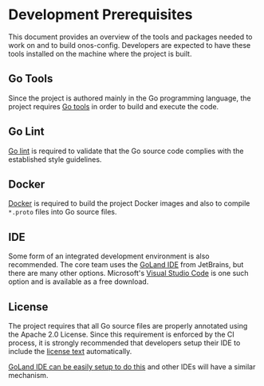 # Development Prerequisites
This document provides an overview of the tools and packages needed to work on and to build onos-config.
Developers are expected to have these tools installed on the machine where the project is built.

## Go Tools
Since the project is authored mainly in the Go programming language, the project requires [Go tools] 
in order to build and execute the code.

## Go Lint
[Go lint] is required to validate that the Go source code complies with the established style 
guidelines.

## Docker
[Docker] is required to build the project Docker images and also to compile `*.proto` files into Go source files.

## IDE
Some form of an integrated development environment is also recommended.
The core team uses the [GoLand IDE] from JetBrains, but there are many other options. 
Microsoft's [Visual Studio Code] is one such option and is available as a free download.

## License
The project requires that all Go source files are properly annotated using the Apache 2.0 License.
Since this requirement is enforced by the CI process, it is strongly recommended that developers
setup their IDE to include the [license text](../build/licensing/boilerplate.go.txt)
automatically.

[GoLand IDE can be easily setup to do this](license_goland.md) and other IDEs will have a similar mechanism.


[Go tools]: https://golang.org/doc/install
[Go lint]: https://github.com/golang/lint
[Go lint]: https://github.com/golang/lint
[Docker]: https://docs.docker.com/install/

[GoLand IDE]: /https://www.jetbrains.com/go/
[Visual Studio Code]: /https://code.visualstudio.com